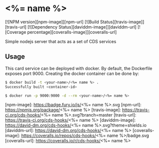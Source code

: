 # <%= name %>
[![NPM version][npm-image]][npm-url] [![Build Status][travis-image]][travis-url] [![Dependency Status][daviddm-image]][daviddm-url] [![Coverage percentage][coveralls-image]][coveralls-url]

Simple nodejs server that acts as a set of CDS services

## Usage
This card service can be deployed with docker. By default, the Dockerfile exposes port 9000. Creating the docker container can be done by:

```bash
$ docker build -t <your-name>/<%= name %> .
Successfully built <container-id>

$ docker run -p 9000:9000 -d --rm <your-name>/<%= name %>
```

[npm-image]: https://badge.fury.io/js/<%= name %>.svg
[npm-url]: https://npmjs.org/package/<%= name %>
[travis-image]: https://travis-ci.org/cds-hooks/<%= name %>.svg?branch=master
[travis-url]: https://travis-ci.org/cds-hooks/<%= name %>
[daviddm-image]: https://david-dm.org/cds-hooks/<%= name %>.svg?theme=shields.io
[daviddm-url]: https://david-dm.org/cds-hooks/<%= name %>
[coveralls-image]: https://coveralls.io/repos/cds-hooks/<%= name %>/badge.svg
[coveralls-url]: https://coveralls.io/r/cds-hooks/<%= name %>

